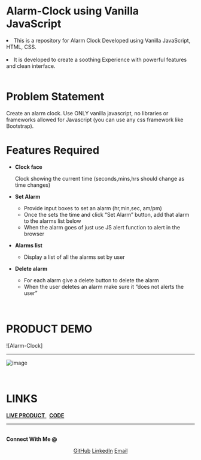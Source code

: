 # Alarm-Clock using Vanilla JavaScript

<li>This is a repository for Alarm Clock Developed using Vanilla JavaScript, HTML, CSS.</li>
<br>
<li> It is developed to create a soothing Experience with powerful features and clean interface.</li>
<br>

# Problem Statement

Create an alarm clock. Use ONLY vanilla javascript, no libraries or frameworks allowed for Javascript (you can use any css framework like Bootstrap).
<br>

# Features Required

- <b>Clock face</b><br>

  Clock showing the current time (seconds,mins,hrs should change as time changes)

- <b>Set Alarm</b> <br>

  - Provide input boxes to set an alarm (hr,min,sec, am/pm)
  - Once the sets the time and click “Set Alarm” button, add that alarm to the alarms list below
  - When the alarm goes of just use JS alert function to alert in the browser

- <b>Alarms list</b> <br>

  - Display a list of all the alarms set by user
 
- <b>Delete alarm</b> <br>
  - For each alarm give a delete button to delete the alarm
  - When the user deletes an alarm make sure it “does not alerts the user”

<br>

# PRODUCT DEMO

![Alarm-Clock] <hr>
![image](https://user-images.githubusercontent.com/86460997/209670687-29872ef1-b548-416f-8106-2149aa24c0f9.png)


<br>

# LINKS

 <!-- Page demo--> 
 <a href = "https://saurabhdixit93.github.io/ClockAlaram/" target="_blank" > <b>LIVE PRODUCT</b> </a>  &nbsp; <!-- repositary--> <a href = "https://saurabhdixit93.github.io/ClockAlaram/" target="_blank"> <b>CODE</b> </a> <br> 

--------------------------------------------------------------------------------------------------------------------------------------------------------
<br>
<strong>Connect With Me @</strong>

<p align="center">
<a href="https://github.com/Saurabhdixit93" target="_blank">GitHub</a>
<a href="https://www.linkedin.com/in/saurabh-dixit-01b675215" target="_blank">LinkedIn</a>
<a href="mailto:smartds2550@gmail.com" target="_blank" >Email</a>

</p>







 
